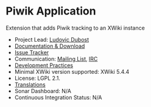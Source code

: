 # Piwik Application

Extension that adds Piwik tracking to an XWiki instance

* Project Lead: [Ludovic Dubost](http://www.xwiki.org/xwiki/bin/view/XWiki/ludovic)
* [Documentation & Download](http://extensions.xwiki.org/xwiki/bin/view/Extension/Piwiki%20Integration)
* [Issue Tracker](https://jira.xwiki.org/browse/PIWIK)
* Communication: [Mailing List](http://dev.xwiki.org/xwiki/bin/view/Community/MailingLists>), [IRC](http://dev.xwiki.org/xwiki/bin/view/Community/IRC>)
* [Development Practices](http://dev.xwiki.org/xwiki/bin/view/Community/DevelopmentPractices)
* Minimal XWiki version supported: XWiki 5.4.4
* License: LGPL 2.1.
* [Translations](http://l10n.xwiki.org/xwiki/bin/view/Contrib/PiwikApplication)
* Sonar Dashboard: N/A
* Continuous Integration Status: N/A